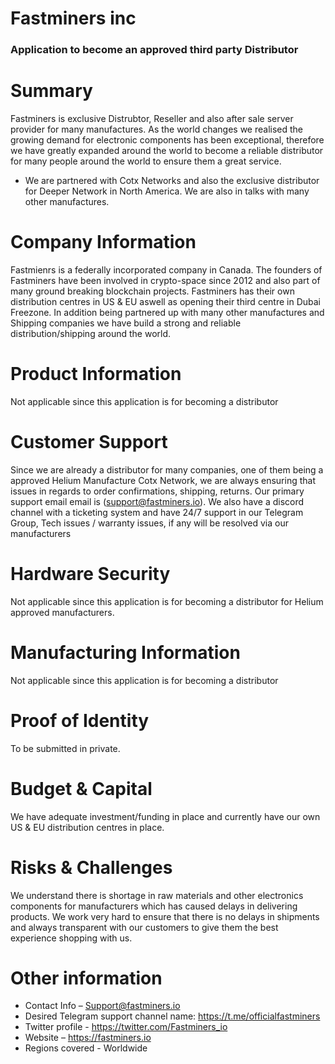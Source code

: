 # Fastminers inc 

### Application to become an approved third party Distributor 

# Summary 
Fastminers is exclusive Distrubtor, Reseller and also after sale server provider for many manufactures. As the world changes we realised the growing demand for electronic components has been exceptional, therefore we have greatly expanded around the world to become a reliable distributor for many people around the world to ensure them a great service.

* We are partnered with Cotx Networks and also the exclusive distributor for Deeper Network in North America. We are also in talks with many other manufactures.

# Company Information
Fastmienrs is a federally incorporated company in Canada. The founders of Fastminers have been involved in crypto-space since 2012 and also part of many ground breaking blockchain projects. Fastminers has their own distribution centres in US & EU aswell as opening their third centre in Dubai Freezone. In addition being partnered up with many other manufactures and Shipping companies we have build a strong and reliable distribution/shipping around the world.


# Product Information
Not applicable since this application is for becoming a distributor


# Customer Support
Since we are already a distributor for many companies, one of them being a approved Helium Manufacture Cotx Network, we are always ensuring that issues in regards to order confirmations, shipping, returns. Our primary support email email is (support@fastminers.io). We also have a discord channel with a ticketing system and have 24/7 support in our Telegram Group, Tech issues / warranty issues, if any will be resolved via our manufacturers

# Hardware Security
Not applicable since this application is for becoming a distributor for Helium approved manufacturers.

# Manufacturing Information
Not applicable since this application is for becoming a distributor

# Proof of Identity
To be submitted in private.

# Budget & Capital
We have adequate investment/funding in place and currently have our own US & EU distribution centres in place. 

# Risks & Challenges
We understand there is shortage in raw materials and other electronics components for manufacturers which has caused delays in delivering products. We work very hard to ensure that there is no delays in shipments and always transparent with our customers to give them the best experience shopping with us.

# Other information
* Contact Info – Support@fastminers.io
* Desired Telegram support channel name: https://t.me/officialfastminers
* Twitter profile - https://twitter.com/Fastminers_io
* Website – https://fastminers.io
* Regions covered - Worldwide 
